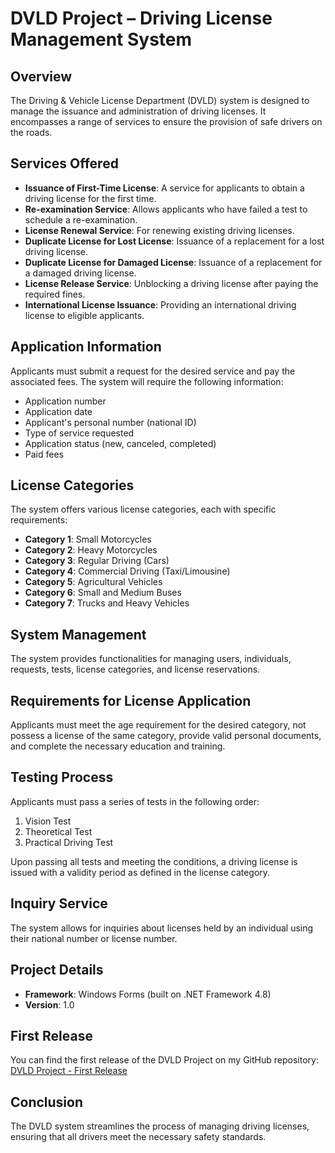 # DVLD Project – Driving License Management System

## Overview
The Driving & Vehicle License Department (DVLD) system is designed to manage the issuance and administration of driving licenses. It encompasses a range of services to ensure the provision of safe drivers on the roads.

## Services Offered
- **Issuance of First-Time License**: A service for applicants to obtain a driving license for the first time.
- **Re-examination Service**: Allows applicants who have failed a test to schedule a re-examination.
- **License Renewal Service**: For renewing existing driving licenses.
- **Duplicate License for Lost License**: Issuance of a replacement for a lost driving license.
- **Duplicate License for Damaged License**: Issuance of a replacement for a damaged driving license.
- **License Release Service**: Unblocking a driving license after paying the required fines.
- **International License Issuance**: Providing an international driving license to eligible applicants.

## Application Information
Applicants must submit a request for the desired service and pay the associated fees. The system will require the following information:
- Application number
- Application date
- Applicant's personal number (national ID)
- Type of service requested
- Application status (new, canceled, completed)
- Paid fees

## License Categories
The system offers various license categories, each with specific requirements:
- **Category 1**: Small Motorcycles
- **Category 2**: Heavy Motorcycles
- **Category 3**: Regular Driving (Cars)
- **Category 4**: Commercial Driving (Taxi/Limousine)
- **Category 5**: Agricultural Vehicles
- **Category 6**: Small and Medium Buses
- **Category 7**: Trucks and Heavy Vehicles

## System Management
The system provides functionalities for managing users, individuals, requests, tests, license categories, and license reservations.

## Requirements for License Application
Applicants must meet the age requirement for the desired category, not possess a license of the same category, provide valid personal documents, and complete the necessary education and training.

## Testing Process
Applicants must pass a series of tests in the following order:
1. Vision Test
2. Theoretical Test
3. Practical Driving Test

Upon passing all tests and meeting the conditions, a driving license is issued with a validity period as defined in the license category.

## Inquiry Service
The system allows for inquiries about licenses held by an individual using their national number or license number.

## Project Details
- **Framework**: Windows Forms (built on .NET Framework 4.8)
- **Version**: 1.0

## First Release
You can find the first release of the DVLD Project on my GitHub repository: [DVLD Project - First Release](https://github.com/DVLD/dvld-project1/releases/tag/v1.0)

## Conclusion
The DVLD system streamlines the process of managing driving licenses, ensuring that all drivers meet the necessary safety standards.

















